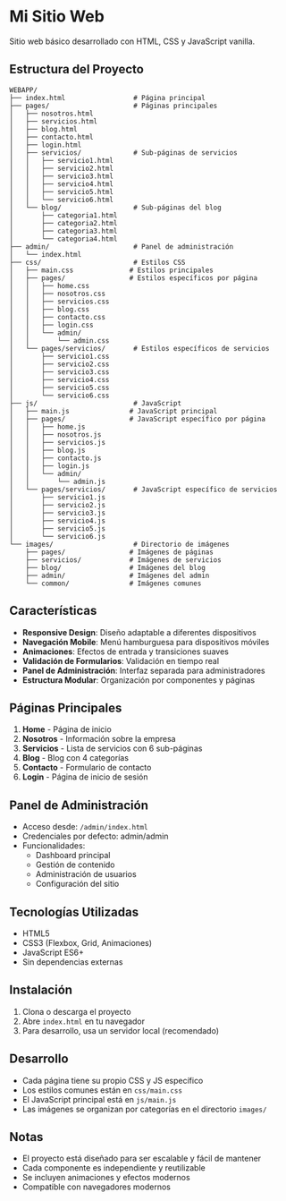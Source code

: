 # Mi Sitio Web

Sitio web básico desarrollado con HTML, CSS y JavaScript vanilla.

## Estructura del Proyecto

```
WEBAPP/
├── index.html                 # Página principal
├── pages/                     # Páginas principales
│   ├── nosotros.html
│   ├── servicios.html
│   ├── blog.html
│   ├── contacto.html
│   ├── login.html
│   ├── servicios/             # Sub-páginas de servicios
│   │   ├── servicio1.html
│   │   ├── servicio2.html
│   │   ├── servicio3.html
│   │   ├── servicio4.html
│   │   ├── servicio5.html
│   │   └── servicio6.html
│   └── blog/                  # Sub-páginas del blog
│       ├── categoria1.html
│       ├── categoria2.html
│       ├── categoria3.html
│       └── categoria4.html
├── admin/                     # Panel de administración
│   └── index.html
├── css/                       # Estilos CSS
│   ├── main.css              # Estilos principales
│   ├── pages/                # Estilos específicos por página
│   │   ├── home.css
│   │   ├── nosotros.css
│   │   ├── servicios.css
│   │   ├── blog.css
│   │   ├── contacto.css
│   │   ├── login.css
│   │   └── admin/
│   │       └── admin.css
│   └── pages/servicios/       # Estilos específicos de servicios
│       ├── servicio1.css
│       ├── servicio2.css
│       ├── servicio3.css
│       ├── servicio4.css
│       ├── servicio5.css
│       └── servicio6.css
├── js/                        # JavaScript
│   ├── main.js               # JavaScript principal
│   ├── pages/                # JavaScript específico por página
│   │   ├── home.js
│   │   ├── nosotros.js
│   │   ├── servicios.js
│   │   ├── blog.js
│   │   ├── contacto.js
│   │   ├── login.js
│   │   └── admin/
│   │       └── admin.js
│   └── pages/servicios/       # JavaScript específico de servicios
│       ├── servicio1.js
│       ├── servicio2.js
│       ├── servicio3.js
│       ├── servicio4.js
│       ├── servicio5.js
│       └── servicio6.js
└── images/                    # Directorio de imágenes
    ├── pages/                # Imágenes de páginas
    ├── servicios/            # Imágenes de servicios
    ├── blog/                 # Imágenes del blog
    ├── admin/                # Imágenes del admin
    └── common/               # Imágenes comunes
```

## Características

- **Responsive Design**: Diseño adaptable a diferentes dispositivos
- **Navegación Mobile**: Menú hamburguesa para dispositivos móviles
- **Animaciones**: Efectos de entrada y transiciones suaves
- **Validación de Formularios**: Validación en tiempo real
- **Panel de Administración**: Interfaz separada para administradores
- **Estructura Modular**: Organización por componentes y páginas

## Páginas Principales

1. **Home** - Página de inicio
2. **Nosotros** - Información sobre la empresa
3. **Servicios** - Lista de servicios con 6 sub-páginas
4. **Blog** - Blog con 4 categorías
5. **Contacto** - Formulario de contacto
6. **Login** - Página de inicio de sesión

## Panel de Administración

- Acceso desde: `/admin/index.html`
- Credenciales por defecto: admin/admin
- Funcionalidades:
  - Dashboard principal
  - Gestión de contenido
  - Administración de usuarios
  - Configuración del sitio

## Tecnologías Utilizadas

- HTML5
- CSS3 (Flexbox, Grid, Animaciones)
- JavaScript ES6+
- Sin dependencias externas

## Instalación

1. Clona o descarga el proyecto
2. Abre `index.html` en tu navegador
3. Para desarrollo, usa un servidor local (recomendado)

## Desarrollo

- Cada página tiene su propio CSS y JS específico
- Los estilos comunes están en `css/main.css`
- El JavaScript principal está en `js/main.js`
- Las imágenes se organizan por categorías en el directorio `images/`

## Notas

- El proyecto está diseñado para ser escalable y fácil de mantener
- Cada componente es independiente y reutilizable
- Se incluyen animaciones y efectos modernos
- Compatible con navegadores modernos
